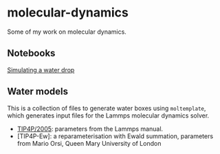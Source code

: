 # molecular-dynamics
Some of my work on molecular dynamics. 

## Notebooks
[Simulating a water drop](http://nbviewer.jupyter.org/github/bhit/molecular-dynamics/blob/master/Simulating%20a%20water%20drop%20in%20molecular%20dynamics.ipynb)

## Water models
This is a collection of files to generate water boxes using `moltemplate`, which generates input files for the Lammps molecular dynamics solver. 

* [TIP4P/2005](https://github.com/bhit/molecular-dynamics/blob/master/tip4p-2005.tar.gz): parameters from the Lammps manual.
* [TIP4P-Ew]: a reparameterisation with Ewald summation, parameters from Mario Orsi, Queen Mary University of London
